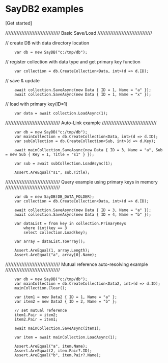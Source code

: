 # SayDB2 examples
[Get started]


//////////////////////////////////
Basic Save/Load
//////////////////////////////////

// create DB with data directory location

        var db = new SayDB("c:/tmp/db");


// register collection with data type and get primary key function

        var collection = db.CreateCollection<Data, int>(d => d.ID);


// save & update

        await collection.SaveAsync(new Data { ID = 1, Name = "a" });
        await collection.SaveAsync(new Data { ID = 1, Name = "x" });


// load with primary key(ID=1)
        
        var data = await collection.LoadAsync(1);

//////////////////////////////////
Auto-Link example
//////////////////////////////////

        var db = new SayDB("c:/tmp/db");
        var mainCollection = db.CreateCollection<Data, int>(d => d.ID);
        var subCollection = db.CreateCollection<Sub, int>(d => d.Key);

        await mainCollection.SaveAsync(new Data { ID = 3, Name = "a", Sub = new Sub { Key = 1, Title = "s1" } });

        var sub = await subCollection.LoadAsync(1);
        
        Assert.AreEqual("s1", sub.Title);

//////////////////////////////////
Query example using primary keys in memory
//////////////////////////////////

        var db = new SayDB(DB_DATA_FOLDER);
        var collection = db.CreateCollection<Data, int>(d => d.ID);

        await collection.SaveAsync(new Data { ID = 3, Name = "a" });
        await collection.SaveAsync(new Data { ID = 4, Name = "b" });

        var dataList = from key in collection.PrimaryKeys
            where (int)key == 3
            select collection.Load(key);

        var array = dataList.ToArray();

        Assert.AreEqual(1, array.Length);
        Assert.AreEqual("a", array[0].Name);


//////////////////////////////////
Mutual reference auto-resolving example
//////////////////////////////////

        var db = new SayDB("c:/tmp/db");
        var mainCollection = db.CreateCollection<Data2, int>(d => d.ID);
        mainCollection.Clear();

        var item1 = new Data2 { ID = 1, Name = "a" };
        var item2 = new Data2 { ID = 2, Name = "b" };

        // set mutual reference
        item1.Pair = item2;
        item2.Pair = item1;

        await mainCollection.SaveAsync(item1);

        var item = await mainCollection.LoadAsync(1);

        Assert.AreEqual("a", item.Name);
        Assert.AreEqual(2, item.Pair?.ID);
        Assert.AreEqual("b", item.Pair?.Name);


